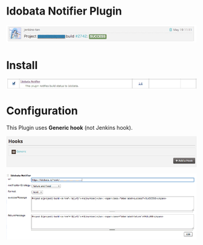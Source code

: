 # Idobata Notifier Plugin

![](docs/images/スクリーンショット_2014-05-20_15.33.20.png)

# Install

![](docs/images/スクリーンショット_2014-05-20_15.39.16.png)

# Configuration

This Plugin uses **Generic hook** (not Jenkins hook).

![](docs/images/スクリーンショット_2014-05-20_15.48.16.png)

![](docs/images/スクリーンショット_2014-05-20_15.29.50.png)
